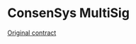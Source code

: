 # ConsenSys MultiSig

[Original contract](https://etherscan.io/address/0x851b7F3Ab81bd8dF354F0D7640EFcD7288553419#code)
